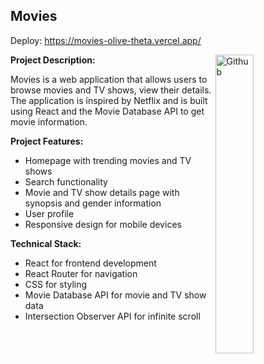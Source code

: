 <h2>Movies</h2>

Deploy: https://movies-olive-theta.vercel.app/

<img width="35%" align="right" alt="Github" src="https://user-images.githubusercontent.com/61585443/185205338-c20bb089-618f-49e2-b740-1c02838030a4.png" />

**Project Description:** 

Movies is a web application that allows users to browse movies and TV shows, view their details. The application is inspired by Netflix and is built using React and the Movie Database API to get movie information.

**Project Features:**

-	Homepage with trending movies and TV shows
-	Search functionality 
-	Movie and TV show details page with synopsis and gender information
-	User profile 
-	Responsive design for mobile devices

**Technical Stack:**

-	React for frontend development
-	React Router for navigation
-	CSS for styling
-	Movie Database API for movie and TV show data
-	Intersection Observer API for infinite scroll
